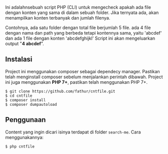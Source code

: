 
Ini adalahnsebuah script PHP (CLI) untuk mengecheck apakah ada file dengan 
konten yang sama di dalam sebuah folder.
Jika ternyata ada, akan menampilkan konten terbanyak dan jumlah filenya.

Contohnya, ada satu folder dengan total file berjumlah 5 file.
ada 4 file dengan nama dan path yang berbeda tetapi kontennya sama, yaitu 'abcdef'
dan ada 1 file dengan konten 'abcdefghijkl'
Script ini akan mengeluarkan output "**4 abcdef**".

## Instalasi

Project ini menggunakan composer sebagai dependecy manager. 
Pastikan telah menginstall composer sebelum menjalankan perintah dibawah.
Project ini juga menggunakan **PHP 7+**, pastikan telah menggunakan PHP 7+.

```
$ git clone https://github.com/fathur/cntfile.git
$ cd cntfile
$ composer install
$ composer dumpautoload
```

## Penggunaan

Content yang ingin dicari isinya terdapat di folder `search-me`.
Cara menggunakannya:

```
$ php cntfile
```





